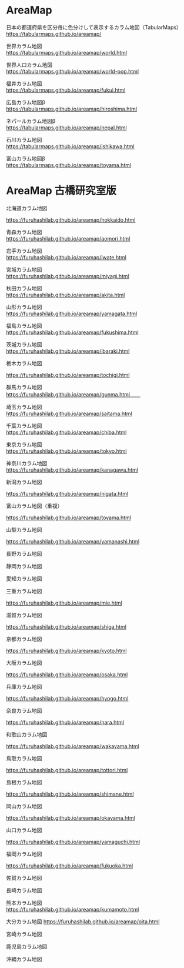 # AreaMap
日本の都道府県を区分毎に色分けして表示するカラム地図（TabularMaps）  
https://tabularmaps.github.io/areamap/  

世界カラム地図  
https://tabularmaps.github.io/areamap/world.html 

世界人口カラム地図  
https://tabularmaps.github.io/areamap/world-pop.html  

福井カラム地図  
https://tabularmaps.github.io/areamap/fukui.html  

広島カラム地図β  
https://tabularmaps.github.io/areamap/hiroshima.html  

ネパールカラム地図β  
https://tabularmaps.github.io/areamap/nepal.html  

石川カラム地図  
https://tabularmaps.github.io/areamap/ishikawa.html  

富山カラム地図β  
https://tabularmaps.github.io/areamap/toyama.html  

# AreaMap 古橋研究室版
北海道カラム地図

https://furuhashilab.github.io/areamap/hokkaido.html  

青森カラム地図  
https://furuhashilab.github.io/areamap/aomori.html  

岩手カラム地図  
https://furuhashilab.github.io/areamap/iwate.html  

宮城カラム地図  
https://furuhashilab.github.io/areamap/miyagi.html  

秋田カラム地図  
https://furuhashilab.github.io/areamap/akita.html  

山形カラム地図  
https://furuhashilab.github.io/areamap/yamagata.html  

福島カラム地図  
https://furuhashilab.github.io/areamap/fukushima.html

茨城カラム地図  
https://furuhashilab.github.io/areamap/ibaraki.html  

栃木カラム地図

https://furuhashilab.github.io/areamap/tochigi.html

群馬カラム地図  
https://furuhashilab.github.io/areamap/gunma.html　　

埼玉カラム地図  
https://furuhashilab.github.io/areamap/saitama.html  

千葉カラム地図  
https://furuhashilab.github.io/areamap/chiba.html  

東京カラム地図  
https://furuhashilab.github.io/areamap/tokyo.html  

神奈川カラム地図  
https://furuhashilab.github.io/areamap/kanagawa.html  

新潟カラム地図

https://furuhashilab.github.io/areamap/nigata.html  

富山カラム地図（重複）

https://furuhashilab.github.io/areamap/toyama.html

山梨カラム地図

https://furuhashilab.github.io/areamap/yamanashi.html

長野カラム地図


静岡カラム地図


愛知カラム地図


三重カラム地図

https://furuhashilab.github.io/areamap/mie.html

滋賀カラム地図

https://furuhashilab.github.io/areamap/shiga.html

京都カラム地図

https://furuhashilab.github.io/areamap/kyoto.html

大阪カラム地図

https://furuhashilab.github.io/areamap/osaka.html

兵庫カラム地図

https://furuhashilab.github.io/areamap/hyogo.html

奈良カラム地図

https://furuhashilab.github.io/areamap/nara.html

和歌山カラム地図

https://furuhashilab.github.io/areamap/wakayama.html

鳥取カラム地図

https://furuhashilab.github.io/areamap/tottori.html

島根カラム地図

https://furuhashilab.github.io/areamap/shimane.html

岡山カラム地図

https://furuhashilab.github.io/areamap/okayama.html

山口カラム地図

https://furuhashilab.github.io/areamap/yamaguchi.html

福岡カラム地図

https://furuhashilab.github.io/areamap/fukuoka.html

佐賀カラム地図


長崎カラム地図


熊本カラム地図  
https://furuhashilab.github.io/areamap/kumamoto.html


大分カラム地図
https://furuhashilab.github.io/areamap/oita.html


宮崎カラム地図


鹿児島カラム地図


沖縄カラム地図


